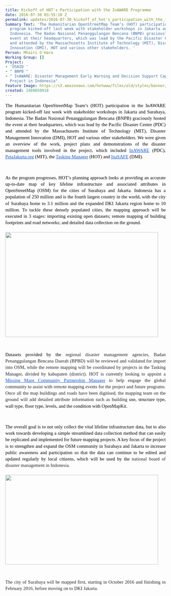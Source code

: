 ```yaml
---
title: Kickoff of HOT's Participation with the InAWARE Programme
date: 2016-07-30 03:55:18 Z
permalink: updates/2016-07-30_kickoff_of_hot's_participation_with_the_inaware_programme
Summary Text: 'The Humanitarian OpenStreetMap Team’s (HOT) participation in the InAWARE
  program kicked-off last week with stakeholder workshops in Jakarta and Surabaya,
  Indonesia. The Badan Nasional Penanggulangan Bencana (BNPB) graciously hosted the
  event at their headquarters, which was lead by the Pacific Disaster Centre (PDC)
  and attended by the Massachusetts Institute of Technology (MIT), Disaster Management
  Innovation (DMI), HOT and various other stakeholders. '
Person: Mhairi O'Hara
Working Group: []
Project:
- 'USAID '
- " BNPB "
- " InAWARE: Disaster Management Early Warning and Decision Support Capacity Enhancement
  Project in Indonesia"
Feature Image: https://s3.amazonaws.com/hotwww/files/old/styles/banner/public/inaware-jakarta-workshop.jpg
created: 1469850918
---
```


<p style="line-height: 1.38; margin-top: 0pt; margin-bottom: 0pt; text-align: justify;" dir="ltr"><span style="font-size: 14.666666666666666px; font-family: Calibri; color: #000000; background-color: transparent; font-weight: 400; font-style: normal; font-variant: normal; text-decoration: none; vertical-align: baseline; white-space: pre-wrap;">The Humanitarian OpenStreetMap Team’s (HOT) participation in the InAWARE program kicked-off last week with stakeholder workshops in Jakarta and Surabaya, Indonesia. </span><span style="font-size: 14.666666666666666px; font-family: Calibri; color: #000000; background-color: #ffffff; font-weight: 400; font-style: normal; font-variant: normal; text-decoration: none; vertical-align: baseline; white-space: pre-wrap;">The Badan Nasional Penanggulangan Bencana (BNPB) graciously hosted the event at their headquarters, which was lead by </span><span style="font-size: 14.666666666666666px; font-family: Calibri; color: #000000; background-color: transparent; font-weight: 400; font-style: normal; font-variant: normal; text-decoration: none; vertical-align: baseline; white-space: pre-wrap;">the Pacific Disaster Centre (PDC) and attended by the Massachusetts Institute of Technology (MIT), Disaster Management Innovation (DMI), HOT and various other stakeholders. We were given an overview of the work, project plans and demonstrations of the disaster management tools involved in the project, which included </span><a style="text-decoration: none;" href="http://inaware.bnpb.go.id/inaware/"><span style="font-size: 14.666666666666666px; font-family: Calibri; color: #1155cc; background-color: transparent; font-weight: 400; font-style: normal; font-variant: normal; text-decoration: underline; vertical-align: baseline; white-space: pre-wrap;">InAWARE</span></a><span style="font-size: 14.666666666666666px; font-family: Calibri; color: #000000; background-color: transparent; font-weight: 400; font-style: normal; font-variant: normal; text-decoration: none; vertical-align: baseline; white-space: pre-wrap;"> (PDC), </span><a style="text-decoration: none;" href="https://www.petajakarta.org/banjir/en/"><span style="font-size: 14.666666666666666px; font-family: Calibri; color: #1155cc; background-color: transparent; font-weight: 400; font-style: normal; font-variant: normal; text-decoration: underline; vertical-align: baseline; white-space: pre-wrap;">PetaJakarta.org</span></a><span style="font-size: 14.666666666666666px; font-family: Calibri; color: #000000; background-color: transparent; font-weight: 400; font-style: normal; font-variant: normal; text-decoration: none; vertical-align: baseline; white-space: pre-wrap;"> (MIT), the </span><a style="text-decoration: none;" href="http://tasks.hotosm.org/"><span style="font-size: 14.666666666666666px; font-family: Calibri; color: #1155cc; background-color: transparent; font-weight: 400; font-style: normal; font-variant: normal; text-decoration: underline; vertical-align: baseline; white-space: pre-wrap;">Tasking Manager</span></a><span style="font-size: 14.666666666666666px; font-family: Calibri; color: #000000; background-color: transparent; font-weight: 400; font-style: normal; font-variant: normal; text-decoration: none; vertical-align: baseline; white-space: pre-wrap;"> (HOT) and </span><a style="text-decoration: none;" href="http://inasafe.org/"><span style="font-size: 14.666666666666666px; font-family: Calibri; color: #1155cc; background-color: transparent; font-weight: 400; font-style: normal; font-variant: normal; text-decoration: underline; vertical-align: baseline; white-space: pre-wrap;">InaSAFE</span></a><span style="font-size: 14.666666666666666px; font-family: Calibri; color: #000000; background-color: transparent; font-weight: 400; font-style: normal; font-variant: normal; text-decoration: none; vertical-align: baseline; white-space: pre-wrap;"> (DMI). </span></p><p>&nbsp;</p><p style="line-height: 1.38; margin-top: 0pt; margin-bottom: 0pt; text-align: justify;" dir="ltr"><span style="font-size: 14.666666666666666px; font-family: Calibri; color: #000000; background-color: transparent; font-weight: 400; font-style: normal; font-variant: normal; text-decoration: none; vertical-align: baseline; white-space: pre-wrap;">As the program progresses, HOT’s planning approach looks at providing an accurate up-to-date map of key lifeline infrastructure and associated attributes in OpenStreetMap (OSM) for the cities of Surabaya and Jakarta. Indonesia has a population of 250 million and is the fourth largest country in the world, with the city of Surabaya home to 3.1 million and the expanded DKI Jakarta region home to 10 million. To tackle these densely populated cities, the mapping approach will be executed in 3 stages: importing existing open datasets; remote mapping of building footprints and road networks; and detailed data collection on the ground.</span></p><p style="line-height: 1.38; margin-top: 0pt; margin-bottom: 0pt; text-align: justify;" dir="ltr">&nbsp;</p><p style="line-height: 1.38; margin-top: 0pt; margin-bottom: 0pt; text-align: justify;" dir="ltr"><span style="font-size: 14.666666666666666px; font-family: Calibri; color: #000000; background-color: transparent; font-weight: 400; font-style: normal; font-variant: normal; text-decoration: none; vertical-align: baseline; white-space: pre-wrap;"><img class="image-large" src="https://s3.amazonaws.com/hotwww/files/old/styles/large/public/Screen%20Shot%202016-07-30%20at%2011.24.24.png?itok=Z1zwoJny" alt="" style="width:480px;height:330px"></span></p><p><strong style="font-weight: normal;">&nbsp;</strong></p><p style="line-height: 1.38; margin-top: 0pt; margin-bottom: 0pt; text-align: justify;" dir="ltr"><span style="font-size: 14.666666666666666px; font-family: Calibri; color: #000000; background-color: transparent; font-weight: 400; font-style: normal; font-variant: normal; text-decoration: none; vertical-align: baseline; white-space: pre-wrap;">Datasets provided by the </span><span style="font-size: 14.666666666666666px; font-family: Calibri; color: #212121; background-color: #ffffff; font-weight: 400; font-style: normal; font-variant: normal; text-decoration: none; vertical-align: baseline; white-space: pre-wrap;">regional disaster management agencies, Badan Penanggulangan Bencana Daerah (BPBD) </span><span style="font-size: 14.666666666666666px; font-family: Calibri; color: #212121; background-color: transparent; font-weight: 400; font-style: normal; font-variant: normal; text-decoration: none; vertical-align: baseline; white-space: pre-wrap;">will be reviewed and validated for import into OSM, while the remote mapping will be coordinated by projects in the Tasking Manager, divided by kabupaten (district). HOT is currently looking to appoint a </span><a style="text-decoration: none;" href="https://hotosm.org/job/community_partnerships_manager_missing_maps/2016"><span style="font-size: 14.666666666666666px; font-family: Calibri; color: #1155cc; background-color: transparent; font-weight: 400; font-style: normal; font-variant: normal; text-decoration: underline; vertical-align: baseline; white-space: pre-wrap;">Missing Maps Community Partnership Manager</span></a><span style="font-size: 14.666666666666666px; font-family: Calibri; color: #212121; background-color: transparent; font-weight: 400; font-style: normal; font-variant: normal; text-decoration: none; vertical-align: baseline; white-space: pre-wrap;"> to help engage the global community to assist with remote mapping events for the project and future programs. Once all the map buildings and roads have been digitised, the mapping team on the ground will add detailed attribute information such as building </span><span style="font-size: 14.666666666666666px; font-family: Calibri; color: #000000; background-color: transparent; font-weight: 400; font-style: normal; font-variant: normal; text-decoration: none; vertical-align: baseline; white-space: pre-wrap;">use, structure type, wall type, floor type, levels, and the condition with OpenMapKit.</span></p><p><strong style="font-weight: normal;">&nbsp;</strong></p><p style="line-height: 1.38; margin-top: 0pt; margin-bottom: 0pt; text-align: justify;" dir="ltr"><span style="font-size: 14.666666666666666px; font-family: Calibri; color: #000000; background-color: transparent; font-weight: 400; font-style: normal; font-variant: normal; text-decoration: none; vertical-align: baseline; white-space: pre-wrap;">The overall goal is to not only collect the vital lifeline infrastructure data, but to also work towards developing a simple streamlined data collection method that can easily be replicated and implemented for future mapping projects. A key focus of the project is to strengthen and expand the OSM community in Surabaya and Jakarta to increase public awareness and participation so that the data can continue to be edited and updated regularly by local citizens, which will be used by the </span><span style="font-size: 14.666666666666666px; font-family: Calibri; color: #212121; background-color: #ffffff; font-weight: 400; font-style: normal; font-variant: normal; text-decoration: none; vertical-align: baseline; white-space: pre-wrap;">national board of disaster management in Indonesia.</span></p><p style="line-height: 1.38; margin-top: 0pt; margin-bottom: 0pt; text-align: justify;" dir="ltr">&nbsp;</p><p style="line-height: 1.38; margin-top: 0pt; margin-bottom: 0pt; text-align: justify;" dir="ltr"><span style="font-size: 14.666666666666666px; font-family: Calibri; color: #212121; background-color: #ffffff; font-weight: 400; font-style: normal; font-variant: normal; text-decoration: none; vertical-align: baseline; white-space: pre-wrap;"><img class="image-large" src="https://s3.amazonaws.com/hotwww/files/old/styles/large/public/surabaya-bpbd.jpg?itok=YIl_Zx_4" alt="" style="width:480px;height:282px"></span></p><p><span style="font-weight: normal;">&nbsp;</span></p><p style="line-height: 1.38; margin-top: 0pt; margin-bottom: 0pt; text-align: justify;" dir="ltr"><span style="font-size: 14.666666666666666px; font-family: Calibri; color: #212121; background-color: #ffffff; font-weight: 400; font-style: normal; font-variant: normal; text-decoration: none; vertical-align: baseline; white-space: pre-wrap;">The city of Surabaya will be mapped first, starting in October 2016 and finishing in February 2016, before moving on to DKI Jakarta.</span></p>
